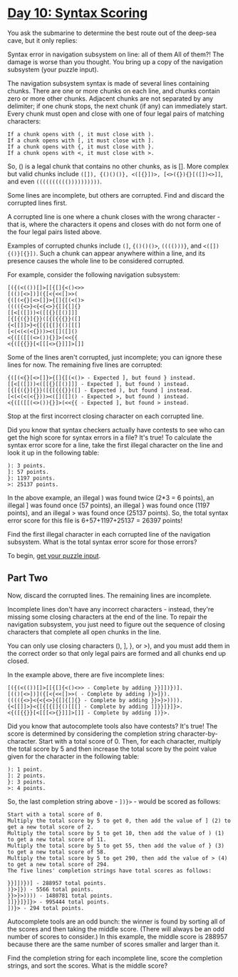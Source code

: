 # [Day 10: Syntax Scoring](https://adventofcode.com/2021/day/10)

You ask the submarine to determine the best route out of the deep-sea cave, but
it only replies:

Syntax error in navigation subsystem on line: all of them All of them?! The
damage is worse than you thought. You bring up a copy of the navigation
subsystem (your puzzle input).

The navigation subsystem syntax is made of several lines containing chunks.
There are one or more chunks on each line, and chunks contain zero or more
other chunks. Adjacent chunks are not separated by any delimiter; if one chunk
stops, the next chunk (if any) can immediately start. Every chunk must open and
close with one of four legal pairs of matching characters:

```
If a chunk opens with (, it must close with ).
If a chunk opens with [, it must close with ].
If a chunk opens with {, it must close with }.
If a chunk opens with <, it must close with >.
```

So, () is a legal chunk that contains no other chunks, as is []. More complex
but valid chunks include `([]), {()()()}, <([{}])>, [<>({}){}[([])<>]]`, and even
`(((((((((())))))))))`.

Some lines are incomplete, but others are corrupted. Find and discard the
corrupted lines first.

A corrupted line is one where a chunk closes with the wrong character - that
is, where the characters it opens and closes with do not form one of the four
legal pairs listed above.

Examples of corrupted chunks include `(]`, `{()()()>`, `(((()))}`, and
`<([]){()}[{}])`. Such a chunk can appear anywhere within a line, and its
presence causes the whole line to be considered corrupted.

For example, consider the following navigation subsystem:

```
[({(<(())[]>[[{[]{<()<>>
[(()[<>])]({[<{<<[]>>(
{([(<{}[<>[]}>{[]{[(<()>
(((({<>}<{<{<>}{[]{[]{}
[[<[([]))<([[{}[[()]]]
[{[{({}]{}}([{[{{{}}([]
{<[[]]>}<{[{[{[]{()[[[]
[<(<(<(<{}))><([]([]()
<{([([[(<>()){}]>(<<{{
<{([{{}}[<[[[<>{}]]]>[]]
```

Some of the lines aren't corrupted, just incomplete; you can ignore these lines
for now. The remaining five lines are corrupted:

```
{([(<{}[<>[]}>{[]{[(<()> - Expected ], but found } instead.
[[<[([]))<([[{}[[()]]] - Expected ], but found ) instead.
[{[{({}]{}}([{[{{{}}([] - Expected ), but found ] instead.
[<(<(<(<{}))><([]([]() - Expected >, but found ) instead.
<{([([[(<>()){}]>(<<{{ - Expected ], but found > instead.
```

Stop at the first incorrect closing character on each corrupted line.

Did you know that syntax checkers actually have contests to see who can get the
high score for syntax errors in a file? It's true! To calculate the syntax
error score for a line, take the first illegal character on the line and look
it up in the following table:

```
): 3 points.
]: 57 points.
}: 1197 points.
>: 25137 points.
```

In the above example, an illegal ) was found twice (2*3 = 6 points), an illegal
] was found once (57 points), an illegal } was found once (1197 points), and an
illegal > was found once (25137 points). So, the total syntax error score for
this file is 6+57+1197+25137 = 26397 points!

Find the first illegal character in each corrupted line of the navigation
subsystem. What is the total syntax error score for those errors?

To begin, [get your puzzle input](./input.txt).

## Part Two

Now, discard the corrupted lines. The remaining lines are incomplete.

Incomplete lines don't have any incorrect characters - instead, they're missing
some closing characters at the end of the line. To repair the navigation
subsystem, you just need to figure out the sequence of closing characters that
complete all open chunks in the line.

You can only use closing characters (), ], }, or >), and you must add them in
the correct order so that only legal pairs are formed and all chunks end up
closed.

In the example above, there are five incomplete lines:

```
[({(<(())[]>[[{[]{<()<>> - Complete by adding }}]])})].
[(()[<>])]({[<{<<[]>>( - Complete by adding )}>]}).
(((({<>}<{<{<>}{[]{[]{} - Complete by adding }}>}>)))).
{<[[]]>}<{[{[{[]{()[[[] - Complete by adding ]]}}]}]}>.
<{([{{}}[<[[[<>{}]]]>[]] - Complete by adding ])}>.
```

Did you know that autocomplete tools also have contests? It's true! The score
is determined by considering the completion string character-by-character.
Start with a total score of 0. Then, for each character, multiply the total
score by 5 and then increase the total score by the point value given for the
character in the following table:

```
): 1 point.
]: 2 points.
}: 3 points.
>: 4 points.
```

So, the last completion string above - `])}>` - would be scored as follows:

```
Start with a total score of 0.
Multiply the total score by 5 to get 0, then add the value of ] (2) to get a new total score of 2.
Multiply the total score by 5 to get 10, then add the value of ) (1) to get a new total score of 11.
Multiply the total score by 5 to get 55, then add the value of } (3) to get a new total score of 58.
Multiply the total score by 5 to get 290, then add the value of > (4) to get a new total score of 294.
The five lines' completion strings have total scores as follows:

}}]])})] - 288957 total points.
)}>]}) - 5566 total points.
}}>}>)))) - 1480781 total points.
]]}}]}]}> - 995444 total points.
])}> - 294 total points.
```

Autocomplete tools are an odd bunch: the winner is found by sorting all of the
scores and then taking the middle score. (There will always be an odd number of
scores to consider.) In this example, the middle score is 288957 because there
are the same number of scores smaller and larger than it.

Find the completion string for each incomplete line, score the completion
strings, and sort the scores. What is the middle score?
